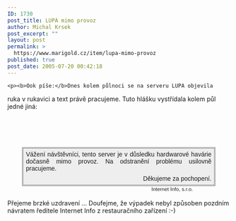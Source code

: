 ```yaml
---
ID: 1730
post_title: LUPA mimo provoz
author: Michal Krsek
post_excerpt: ""
layout: post
permalink: >
  https://www.marigold.cz/item/lupa-mimo-provoz
published: true
post_date: 2005-07-20 00:42:18
---
```

	<p><b>Ook píše:</b>Dnes kolem půlnoci se na serveru LUPA objevila
ruka v rukavici a text právě pracujeme. Tuto hlášku vystřídala kolem
půl jedné jiná:</p>
<div style="text-align: center; padding-top: 5em;">
		<div style="border: 3px double rgb(136, 136, 136); margin: auto; padding: 0.4em; text-align: justify; width: 30em; background-color: rgb(238, 238, 238); font-family: sans-serif;">
			<div>Vážení návštěvníci, tento server je v důsledku
				hardwarové havárie dočasně mimo provoz. Na
				odstranění problému usilovně pracujeme.</div>
			<div style="text-align: right; margin-top: 0.5em;">Děkujeme za pochopení.</div>
	</div>
		<div style="width: 30em; font-family: sans-serif; text-align: right;"><small>Internet Info, s.r.o.</small></div>
	</div>
<br />
Přejeme brzké uzdravení ... Doufejme, že výpadek nebyl způsoben pozdním
návratem ředitele Internet Info z restauračního zařízení :-)
</p>